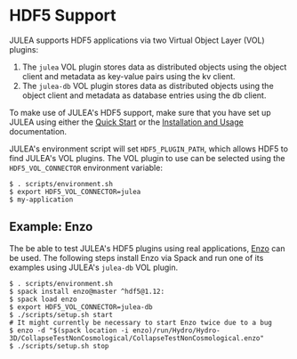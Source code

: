# HDF5 Support

JULEA supports HDF5 applications via two Virtual Object Layer (VOL) plugins:
1. The `julea` VOL plugin stores data as distributed objects using the object client and metadata as key-value pairs using the kv client.
2. The `julea-db` VOL plugin stores data as distributed objects using the object client and metadata as database entries using the db client.

To make use of JULEA's HDF5 support, make sure that you have set up JULEA using either the [Quick Start](../README.md#quick-start) or the [Installation and Usage](installation-usage.md) documentation.

JULEA's environment script will set `HDF5_PLUGIN_PATH`, which allows HDF5 to find JULEA's VOL plugins.
The VOL plugin to use can be selected using the `HDF5_VOL_CONNECTOR` environment variable:

```console
$ . scripts/environment.sh
$ export HDF5_VOL_CONNECTOR=julea
$ my-application
```

## Example: Enzo

The be able to test JULEA's HDF5 plugins using real applications, [Enzo](https://enzo-project.org/) can be used.
The following steps install Enzo via Spack and run one of its examples using JULEA's `julea-db` VOL plugin.

```console
$ . scripts/environment.sh
$ spack install enzo@master ^hdf5@1.12:
$ spack load enzo
$ export HDF5_VOL_CONNECTOR=julea-db
$ ./scripts/setup.sh start
# It might currently be necessary to start Enzo twice due to a bug
$ enzo -d "$(spack location -i enzo)/run/Hydro/Hydro-3D/CollapseTestNonCosmological/CollapseTestNonCosmological.enzo"
$ ./scripts/setup.sh stop
```
